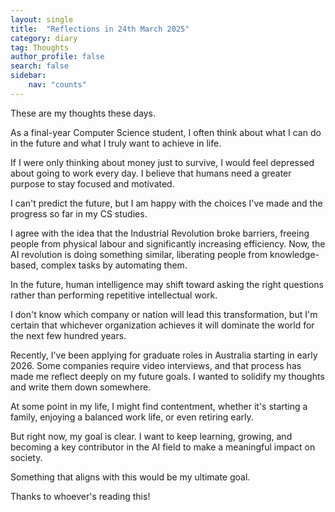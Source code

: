 ```yaml
---
layout: single
title:  "Reflections in 24th March 2025"
category: diary
tag: Thoughts
author_profile: false
search: false
sidebar:
    nav: "counts"
---
```


These are my thoughts these days.

As a final-year Computer Science student, I often think about what I can do in the future and what I truly want to achieve in life.

If I were only thinking about money just to survive, I would feel depressed about going to work every day. I believe that humans need a greater purpose to stay focused and motivated.

I can't predict the future, but I am happy with the choices I've made and the progress so far in my CS studies.

I agree with the idea that the Industrial Revolution broke barriers, freeing people from physical labour and significantly increasing efficiency. Now, the AI revolution is doing something similar, liberating people from knowledge-based, complex tasks by automating them.

In the future, human intelligence may shift toward asking the right questions rather than performing repetitive intellectual work.

I don't know which company or nation will lead this transformation, but I'm certain that whichever organization achieves it will dominate the world for the next few hundred years.

Recently, I've been applying for graduate roles in Australia starting in early 2026. Some companies require video interviews, and that process has made me reflect deeply on my future goals. I wanted to solidify my thoughts and write them down somewhere.

At some point in my life, I might find contentment, whether it's starting a family, enjoying a balanced work life, or even retiring early.

But right now, my goal is clear.
I want to keep learning, growing, and becoming a key contributor in the AI field to make a meaningful impact on society.

Something that aligns with this would be my ultimate goal.

Thanks to whoever's reading this!
